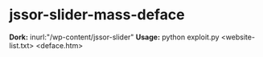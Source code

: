 # jssor-slider-mass-deface

**Dork:** inurl:"/wp-content/jssor-slider"
**Usage:** python exploit.py <website-list.txt> <deface.htm>
